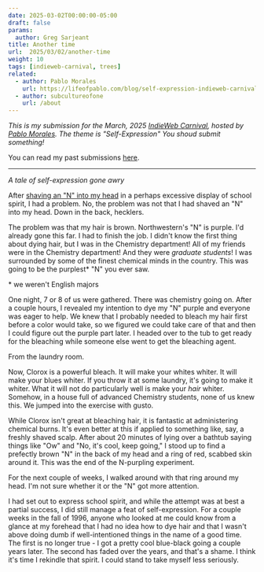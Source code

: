 ```yaml
---
date: 2025-03-02T00:00:00-05:00
draft: false
params:
  author: Greg Sarjeant
title: Another time
url:  2025/03/02/another-time
weight: 10
tags: [indieweb-carnival, trees]
related:
  - author: Pablo Morales
    url: https://lifeofpablo.com/blog/self-expression-indieweb-carnival-march-2025
  - author: subcultureofone
    url: /about
---
```


_This is my submission for the March, 2025 [IndieWeb Carnival](https://indieweb.org/IndieWeb_Carnival), hosted by [Pablo Morales](https://lifeofpablo.com/blog/self-expression-indieweb-carnival-march-2025). The theme is "Self-Expression" You shoud submit something!_

You can read my past submissions [here](/tags/indieweb-carnival/).

---

_A tale of self-expression gone awry_

After [shaving an "N" into my head](/about/) in a perhaps excessive display of school spirit, I had a problem. No, the problem was not that I had shaved an "N" into my head. Down in the back, hecklers.

The problem was that my hair is brown. Northwestern's "N" is purple. I'd already gone this far. I had to finish the job. I didn't know the first thing about dying hair, but I was in the Chemistry department! All of my friends were in the Chemistry department! And they were _graduate students_! I was surrounded by some of the finest chemical minds in the country. This was going to be the purplest* "N" you ever saw.

\* we weren't English majors

One night, 7 or 8 of us were gathered. There was chemistry going on. After a couple hours, I revealed my intention to dye my "N" purple and everyone was eager to help. We knew that I probably needed to bleach my hair first before a color would take, so we figured we could take care of that and then I could figure out the purple part later. I headed over to the tub to get ready for the bleaching while someone else went to get the bleaching agent.

From the laundry room.

Now, Clorox is a powerful bleach. It will make your whites whiter. It will make your blues whiter. If you throw it at some laundry, it's going to make it whiter. What it will not do particularly well is make your _hair_ whiter. Somehow, in a house full of advanced Chemistry students, none of us knew this. We jumped into the exercise with gusto.

While Clorox isn't great at bleaching hair, it is fantastic at administering chemical burns. It's even better at this if applied to something like, say, a freshly shaved scalp. After about 20 minutes of lying over a bathtub saying things like "Ow" and "No, it's cool, keep going," I stood up to find a prefectly brown "N" in the back of my head and a ring of red, scabbed skin around it. This was the end of the N-purpling experiment.

For the next couple of weeks, I walked around with that ring around my head. I'm not sure whether it or the "N" got more attention. 

I had set out to express school spirit, and while the attempt was at best a partial success, I did still manage a feat of self-expression. For a couple weeks in the fall of 1996, anyone who looked at me could know from a glance at my forehead that I had no idea how to dye hair and that I wasn't above doing dumb if well-intentioned things in the name of a good time. The first is no longer true - I got a pretty cool blue-black going a couple years later. The second has faded over the years, and that's a shame. I think it's time I rekindle that spirit. I could stand to take myself less seriously.